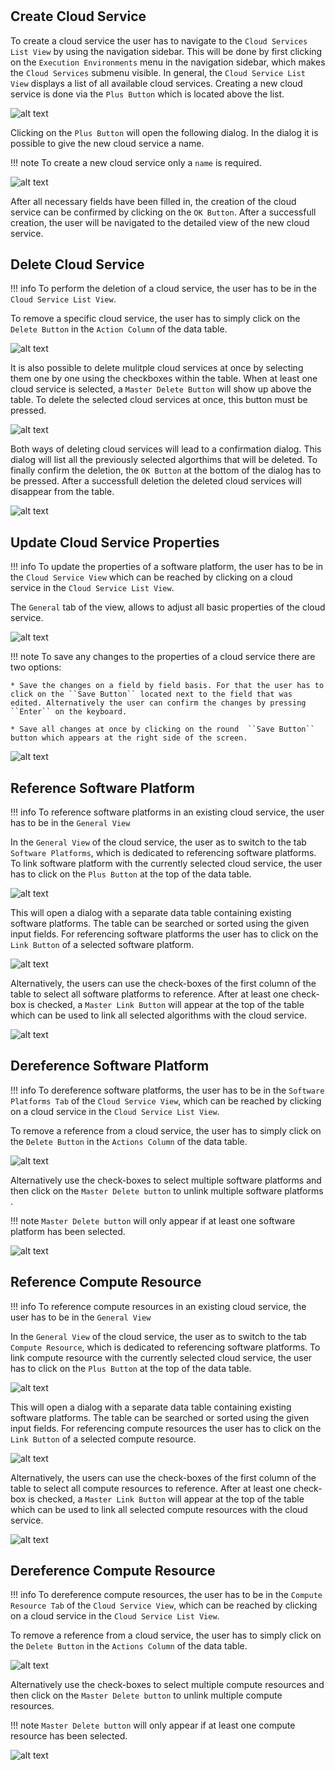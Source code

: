 #
## Create Cloud Service

To create a cloud service the user has to navigate to the ``Cloud Services List View`` by using the navigation sidebar. 
This will be done by first clicking on the ``Execution Environments`` menu in the navigation sidebar, which makes the ``Cloud Services`` submenu visible.
In general, the ``Cloud Service List View`` displays a list of all available cloud services. Creating a new cloud service is done via the ``Plus Button`` which is located above the list.

![alt text](./../images/cloud_service/Create_Cloud-Service_-_Step_1.png "Create cloud service")

Clicking on the ``Plus Button`` will open the following dialog.
In the dialog it is possible to give the new cloud service a name.

!!! note 
    To create a new cloud service only a ``name`` is required.

![alt text](./../images/cloud_service/Create_Cloud-Service_-_Step_2.png "Create cloud service")

After all necessary fields have been filled in, the creation of the cloud service can be confirmed by clicking on the ``OK Button``. After a successfull creation, the user will be navigated to the detailed view of the new cloud service.


## Delete Cloud Service

!!! info 
    To perform the deletion of a cloud service, the user has to be in the ``Cloud Service List View``.
	
To remove a specific cloud service, the user has to simply click on the ``Delete Button`` in the ``Action Column`` of the data table.


![alt text](./../images/cloud_service/Delete_Cloud-Service_-_Step_1.png "Delete cloud service")


It is also possible to delete mulitple cloud services at once by selecting them one by one using the checkboxes within the table. When at least one cloud service is selected, a ``Master Delete Button`` will show up above the table. To delete the selected cloud services at once, this button must be pressed.

![alt text](./../images/cloud_service/Delete_Cloud-Service_-_Step_2.png "Delete cloud service")

Both ways of deleting cloud services will lead to a confirmation dialog. This dialog will list all the previously selected algorthims that will be deleted. To finally confirm the deletion, the ``OK Button`` at the bottom of the dialog has to be pressed. After a successfull deletion the deleted cloud services will disappear from the table.

![alt text](./../images/cloud_service/Delete_Publication_-_Step_3.png "Delete cloud service")

## Update Cloud Service Properties

!!! info 
    To update the properties of a software platform, the user has to be in the ``Cloud Service View`` which can be reached by clicking on a cloud service in the ``Cloud Service List View``.

The ``General`` tab of the view, allows to adjust all basic properties of the cloud service.

![alt text](./../images/cloud_service/Update_Cloud_Service_Properties_-_Step_1.png "Update cloud service properties")


!!! note 
    To save any changes to the properties of a cloud service there are two options:

    * Save the changes on a field by field basis. For that the user has to click on the ``Save Button`` located next to the field that was edited. Alternatively the user can confirm the changes by pressing ``Enter`` on the keyboard. 

    * Save all changes at once by clicking on the round  ``Save Button`` button which appears at the right side of the screen.

![alt text](./../images/cloud_service/Update_Cloud_Service_Properties_-_Step_2.png "Update cloud service properties")

## Reference Software Platform

!!! info
    To reference software platforms in an existing cloud service, the user has to be in the ``General View``

In the ``General View`` of the cloud service, the user as to switch to the tab ``Software Platforms``, which is dedicated to referencing software platforms.
To link software platform with the currently selected cloud service, the user has to click on the ``Plus Button`` at the top of the data table.

![alt text](./../images/cloud_service/Link_Software_Platform_-_Step_1.png "Link software platform")

This will open a dialog with a separate data table containing existing software platforms.
The table can be searched or sorted using the given input fields.
For referencing software platforms the user has to click on the ``Link Button`` of a selected software platform.

![alt text](./../images/cloud_service/Link_Software_Platform_-_Step_2.png  "Link software platform")

Alternatively, the users can use the check-boxes of the first column of the table to select all software platforms to reference. 
After at least one check-box is checked, a ``Master Link Button`` will appear at the top of the table which can be used to link all selected algorithms with the cloud service.

![alt text](./../images/cloud_service/Link_Software_Platform_-_Step_2.1.png  "Link software platform")

## Dereference Software Platform

!!! info 
    To dereference software platforms, the user has to be in the ``Software Platforms Tab`` of the ``Cloud Service View``, which can be reached by clicking on a cloud service in the ``Cloud Service List View``.
	
To remove a reference from a cloud service, the user has to simply click on the ``Delete Button`` in the ``Actions Column`` of the data table.

![alt text](./../images/cloud_service/Unlink_Software_Platform_-_Step_1.png "Dereference single software platform")

Alternatively use the check-boxes to select multiple software platforms and then click on the ``Master Delete button`` to unlink multiple software platforms .

!!! note 
    ``Master Delete button`` will only appear if at least one software platform has been selected.
	
![alt text](./../images/cloud_service/Unlink_Software_Platform_-_Step_2.png "Dereference multiple software platform")

## Reference Compute Resource

!!! info
    To reference compute resources in an existing cloud service, the user has to be in the ``General View``

In the ``General View`` of the cloud service, the user as to switch to the tab ``Compute Resource``, which is dedicated to referencing software platforms.
To link compute resource with the currently selected cloud service, the user has to click on the ``Plus Button`` at the top of the data table.

![alt text](./../images/cloud_service/Link_Compute_Rescource_-_Step_1.png "Link compute resource")

This will open a dialog with a separate data table containing existing software platforms.
The table can be searched or sorted using the given input fields.
For referencing compute resources the user has to click on the ``Link Button`` of a selected compute resource.

![alt text](./../images/cloud_service/Link_Compute_Rescource_-_Step_2.png  "Link compute resource")

Alternatively, the users can use the check-boxes of the first column of the table to select all compute resources to reference. 
After at least one check-box is checked, a ``Master Link Button`` will appear at the top of the table which can be used to link all selected compute resources with the cloud service.

![alt text](./../images/cloud_service/Link_Compute_Rescource_-_Step_2.1.png  "Link compute resource")

## Dereference Compute Resource

!!! info 
    To dereference compute resources, the user has to be in the ``Compute Resource Tab`` of the ``Cloud Service View``, which can be reached by clicking on a cloud service in the ``Cloud Service List View``.
	
To remove a reference from a cloud service, the user has to simply click on the ``Delete Button`` in the ``Actions Column`` of the data table.

![alt text](./../images/cloud_service/Unlink_Compute_Resource_-_Step_1.png "Dereference single compute resource")

Alternatively use the check-boxes to select multiple compute resources and then click on the ``Master Delete button`` to unlink multiple compute resources.

!!! note 
    ``Master Delete button`` will only appear if at least one compute resource has been selected.
	
![alt text](./../images/cloud_service/Unlink_Compute_Resource_-_Step_2.png "Dereference multiple compute resource")